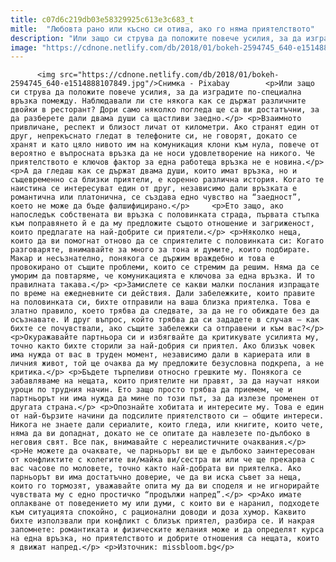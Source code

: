 ```yaml
---
title: c07d6c219db03e58329925c613e3c683_t
mitle:  "Любовта рано или късно си отива, ако го няма приятелството"
description: "Или защо си струва да положите повече усилия, за да изградите по-специална връзка помежду. Наблюдавали ли сте някога как се държат различните двойки в ресторант? Дори само няколко погледа ще са ви достатъчни, за да разберете дали двама души са щастливи заедно. Взаимното привличане, респект и близост личат от километри. Ако странят един от друг, …"
image: "https://cdnone.netlify.com/db/2018/01/bokeh-2594745_640-e1514888107849.jpg"
---
```


          <img src="https://cdnone.netlify.com/db/2018/01/bokeh-2594745_640-e1514888107849.jpg"/>Снимка - Pixabay        <p>Или защо си струва да положите повече усилия, за да изградите по-специална връзка помежду. Наблюдавали ли сте някога как се държат различните двойки в ресторант? Дори само няколко погледа ще са ви достатъчни, за да разберете дали двама души са щастливи заедно.</p> <p>Взаимното привличане, респект и близост личат от километри. Ако странят един от друг, непрекъснато гледат в телефоните си, не говорят, докато се хранят и като цяло нивото им на комуникация клони към нула, повече от вероятно е въпросната връзка да не носи удовлетворение на никого. Че приятелството е ключов фактор за една работеща връзка не е новина.</p> <p>А да гледаш как се държат двама души, които имат връзка, но и същевременно са близки приятели, е коренно различна история. Когато те наистина се интересуват един от друг, независимо дали връзката е романтична или платонична, се създава едно чувство на “заедност”, което не може да бъде фалшифицирано.</p>     <p>Ето защо, ако напоследък собствената ви връзка с половинката страда, първата стъпка към поправянето й е да му предложите същото отношение и загриженост, които предлагате на най-добрите си приятели.</p> <p>Няколко неща, които да ви помогнат отново да се сприятелите с половинката си: Когато разговаряте, внимавайте за много за тона и думите, които подбирате. Макар и несъзнателно, понякога се държим враждебно и това е провокирано от същите проблеми, които се стремим да решим. Няма да се уморим да повтаряме, че комуникацията е ключова за една връзка. И то правилната такава.</p> <p>Замислете се какви малки послания изпращате по време на ежедневните си действия. Дали забележките, които правите на половинката си, бихте отправили на ваша близка приятелка. Това е златно правило, което трябва да следвате, за да не го обиждате без да осъзнавате. И друг въпрос, който трябва да си зададете в случая – как бихте се почувствали, ако същите забележки са отправени и към вас?</p>     <p>Окуражавайте партньора си и избягвайте да критикувате усилията му, точно както бихте сторили за най-добрия си приятел. Ако близък човек има нужда от вас в труден момент, независимо дали в кариерата или в личния живот, той ще очаква да му предложите безусловна подкрепа, а не критика.</p> <p>Бъдете търпеливи относно грешките му. Понякога се забавляваме на нещата, които приятелите ни правят, за да научат някои уроци по трудния начин. Ето защо просто трябва да приемем, че и партньорът ни има нужда да мине по този път, за да излезе променен от другата страна.</p> <p>Опознайте хобитата и интересите му. Това е един от най-бързите начини да подсилите приятелството си – общите интереси. Никога не знаете дали сериалите, които гледа, или книгите, които чете, няма да ви допаднат, докато не се опитате да навлезете по-дълбоко в неговия свят. Все пак, внимавайте с нереалистичните очаквания.</p>     <p>Не можете да очаквате, че парньорът ви ще е дълбоко заинтересован от конфликтите с колегите ви/майка ви/сестра ви или че ще прекарва с вас часове по моловете, точно както най-добрата ви приятелка. Ако парньорът ви има достатъчно доверие, че да ви иска съвет за неща, които го тормозят, уважавайте опита му да ви споделя и не игнорирайте чувствата му с едно простичко “продължи напред”.</p> <p>Ако имате оплакване от поведението му или думи, с които ви е наранил, подходете към ситуацията спокойно, с рационални доводи и доза хумор. Каквито бихте използвали при конфликт с близък приятел, разбира се. И накрая запомнете: романтиката и физическите желания може и да определят курса на една връзка, но приятелството и добрите отношения са нещата, които я движат напред.</p> <p>Източник: missbloom.bg</p>        